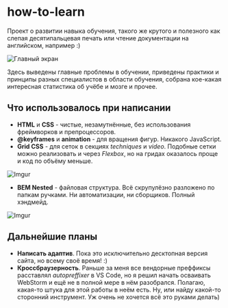 # how-to-learn
Проект о развитии навыка обучения, такого же крутого и полезного как слепая десятипальцевая печать или чтение документации на английском, например :)

![Главный экран](https://i.imgur.com/ssUTU9w.gif "Главный экран")

Здесь выведены главные проблемы в обучении, приведены практики и принципы разных специалистов в области обучения, собрана кое-какая интересная статистика об учёбе и мозге и прочее.

## Что использовалось при написании

* **HTML** и **CSS** - чистые, незамутнённые, без использования фреймворков и препроцессоров.
* **@keyframes** и **animation** - для вращения фигур. Никакого JavaScript.
* **Grid CSS** - для сеток в секциях *techniques* и *video*. Подобные сетки можно реализовать и через *Flexbox*, но на гридах оказалось проще и код по объёму меньше.

 ![Imgur](https://i.imgur.com/P0pmfhz.gif)
* **BEM Nested** - файловая структура. Всё скрупулёзно разложено по папкам ручками. Ни автоматизации, ни сборщиков. Полный хэндмейд.

 ![Imgur](https://i.imgur.com/cmJXzlW.gif)
 
 ## Дальнейшие планы
 * **Написать адаптив**. Пока это исключительно десктопная версия сайта, но всему своё время! :)
 * **Кроссбраузерность**. Раньше за меня все вендорные преффиксы расставлял *autopreffixer* в VS Code, но я решил начать осваивать WebStorm и ещё не в полной мере в нём разобрался. Полагаю, какая-то штука для этой работы в неём есть. Ну, или найду какой-то сторонний инструмент. Уж очень не хочется всё это руками делать)

